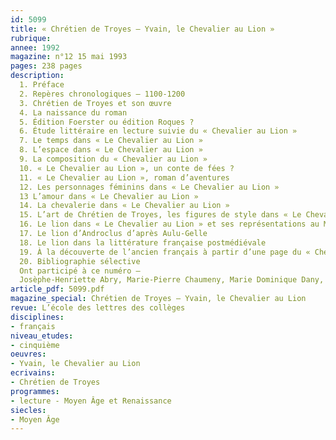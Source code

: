 ```yaml
---
id: 5099
title: « Chrétien de Troyes – Yvain, le Chevalier au Lion »
rubrique: 
annee: 1992
magazine: n°12 15 mai 1993
pages: 238 pages
description: 
  1. Préface
  2. Repères chronologiques – 1100-1200
  3. Chrétien de Troyes et son œuvre
  4. La naissance du roman
  5. Édition Foerster ou édition Roques ?
  6. Étude littéraire en lecture suivie du « Chevalier au Lion »
  7. Le temps dans « Le Chevalier au Lion »
  8. L’espace dans « Le Chevalier au Lion »
  9. La composition du « Chevalier au Lion »
  10. « Le Chevalier au Lion », un conte de fées ?
  11. « Le Chevalier au Lion », roman d’aventures
  12. Les personnages féminins dans « Le Chevalier au Lion »
  13 L’amour dans « Le Chevalier au Lion »
  14. La chevalerie dans « Le Chevalier au Lion »
  15. L’art de Chrétien de Troyes, les figures de style dans « Le Chevalier au Lion »
  16. Le lion dans « Le Chevalier au Lion » et ses représentations au Moyen Âge
  17. Le lion d’Androclus d’après Aulu-Gelle
  18. Le lion dans la littérature française postmédiévale
  19. À la découverte de l’ancien français à partir d’une page du « Chevalier au Lion »
  20. Bibliographie sélective
  Ont participé à ce numéro – 
  Josèphe-Henriette Abry, Marie-Pierre Chaumeny, Marie Dominique Dany, Fabienne Decorsaire, Béatrice Graillat, Élisabeth Kraft-Le Person, Claude Lachet, Monique Lagarde-Lachet, Guy Lavorel, Marc Le Person, Corinne Pierreville, Jean-Marie Privat, Marie-Odette Schmitt-Ardizio, Pierre Servet, Jean-Pierre Tusseau et Didier Verney
article_pdf: 5099.pdf
magazine_special: Chrétien de Troyes – Yvain, le Chevalier au Lion
revue: L’école des lettres des collèges
disciplines:
- français
niveau_etudes:
- cinquième
oeuvres:
- Yvain, le Chevalier au Lion
ecrivains:
- Chrétien de Troyes
programmes:
- lecture - Moyen Âge et Renaissance
siecles:
- Moyen Âge
---
```

